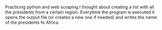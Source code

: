 Practicing python and web scraping I thought about creating a list with all the presidents from a certain region. Everytime the program is executed it opens the output file (or creates a new one if needed) and writes the name of the presidents fo Africa.
